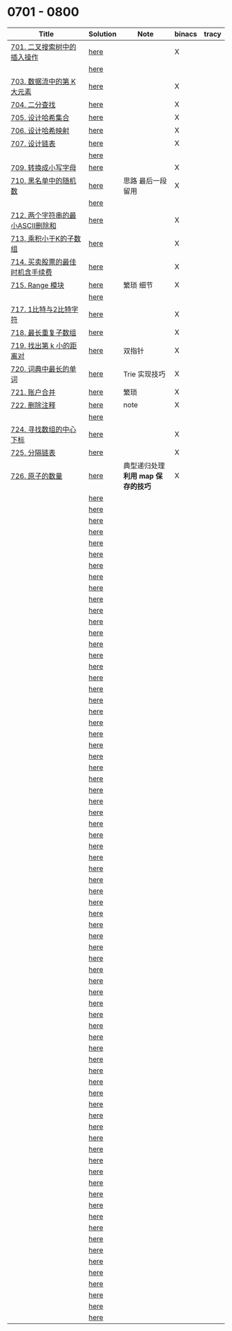 # 0701 - 0800



| Title                                                        | Solution                 | Note                                    | binacs | tracy |
| ------------------------------------------------------------ | ------------------------ | --------------------------------------- | ------ | ----- |
| [701. 二叉搜索树中的插入操作](https://leetcode-cn.com/problems/insert-into-a-binary-search-tree/) | [here](./0701/README.md) |                                         | X      |       |
|                                                              | [here](./0702/README.md) |                                         |        |       |
| [703. 数据流中的第 K 大元素](https://leetcode-cn.com/problems/kth-largest-element-in-a-stream/) | [here](./0703/README.md) |                                         | X      |       |
| [704. 二分查找](https://leetcode-cn.com/problems/binary-search/) | [here](./0704/README.md) |                                         | X      |       |
| [705. 设计哈希集合](https://leetcode-cn.com/problems/design-hashset/) | [here](./0705/README.md) |                                         | X      |       |
| [706. 设计哈希映射](https://leetcode-cn.com/problems/design-hashmap/) | [here](./0706/README.md) |                                         | X      |       |
| [707. 设计链表](https://leetcode-cn.com/problems/design-linked-list/) | [here](./0707/README.md) |                                         | X      |       |
|                                                              | [here](./0708/README.md) |                                         |        |       |
| [709. 转换成小写字母](https://leetcode-cn.com/problems/to-lower-case/) | [here](./0709/README.md) |                                         | X      |       |
| [710. 黑名单中的随机数](https://leetcode-cn.com/problems/random-pick-with-blacklist/) | [here](./0710/README.md) | 思路 最后一段留用                       | X      |       |
|                                                              | [here](./0711/README.md) |                                         |        |       |
| [712. 两个字符串的最小ASCII删除和](https://leetcode-cn.com/problems/minimum-ascii-delete-sum-for-two-strings/) | [here](./0712/README.md) |                                         | X      |       |
| [713. 乘积小于K的子数组](https://leetcode-cn.com/problems/subarray-product-less-than-k/) | [here](./0713/README.md) |                                         | X      |       |
| [714. 买卖股票的最佳时机含手续费](https://leetcode-cn.com/problems/best-time-to-buy-and-sell-stock-with-transaction-fee/) | [here](./0714/README.md) |                                         | X      |       |
| [715. Range 模块](https://leetcode-cn.com/problems/range-module/) | [here](./0715/README.md) | 繁琐 细节                               | X      |       |
|                                                              | [here](./0716/README.md) |                                         |        |       |
| [717. 1比特与2比特字符](https://leetcode-cn.com/problems/1-bit-and-2-bit-characters/) | [here](./0717/README.md) |                                         | X      |       |
| [718. 最长重复子数组](https://leetcode-cn.com/problems/maximum-length-of-repeated-subarray/) | [here](./0718/README.md) |                                         | X      |       |
| [719. 找出第 k 小的距离对](https://leetcode-cn.com/problems/find-k-th-smallest-pair-distance/) | [here](./0719/README.md) | 双指针                                  | X      |       |
| [720. 词典中最长的单词](https://leetcode-cn.com/problems/longest-word-in-dictionary/) | [here](./0720/README.md) | Trie 实现技巧                           | X      |       |
| [721. 账户合并](https://leetcode-cn.com/problems/accounts-merge/) | [here](./0721/README.md) | 繁琐                                    | X      |       |
| [722. 删除注释](https://leetcode-cn.com/problems/remove-comments/) | [here](./0722/README.md) | note                                    | X      |       |
|                                                              | [here](./0723/README.md) |                                         |        |       |
| [724. 寻找数组的中心下标](https://leetcode-cn.com/problems/find-pivot-index/) | [here](./0724/README.md) |                                         | X      |       |
| [725. 分隔链表](https://leetcode-cn.com/problems/split-linked-list-in-parts/) | [here](./0725/README.md) |                                         | X      |       |
| [726. 原子的数量](https://leetcode-cn.com/problems/number-of-atoms/) | [here](./0726/README.md) | 典型递归处理<br>**利用 map 保存的技巧** | X      |       |
|                                                              | [here](./0727/README.md) |                                         |        |       |
|                                                              | [here](./0728/README.md) |                                         |        |       |
|                                                              | [here](./0729/README.md) |                                         |        |       |
|                                                              | [here](./0730/README.md) |                                         |        |       |
|                                                              | [here](./0731/README.md) |                                         |        |       |
|                                                              | [here](./0732/README.md) |                                         |        |       |
|                                                              | [here](./0733/README.md) |                                         |        |       |
|                                                              | [here](./0734/README.md) |                                         |        |       |
|                                                              | [here](./0735/README.md) |                                         |        |       |
|                                                              | [here](./0736/README.md) |                                         |        |       |
|                                                              | [here](./0737/README.md) |                                         |        |       |
|                                                              | [here](./0738/README.md) |                                         |        |       |
|                                                              | [here](./0739/README.md) |                                         |        |       |
|                                                              | [here](./0740/README.md) |                                         |        |       |
|                                                              | [here](./0741/README.md) |                                         |        |       |
|                                                              | [here](./0742/README.md) |                                         |        |       |
|                                                              | [here](./0743/README.md) |                                         |        |       |
|                                                              | [here](./0744/README.md) |                                         |        |       |
|                                                              | [here](./0745/README.md) |                                         |        |       |
|                                                              | [here](./0746/README.md) |                                         |        |       |
|                                                              | [here](./0747/README.md) |                                         |        |       |
|                                                              | [here](./0748/README.md) |                                         |        |       |
|                                                              | [here](./0749/README.md) |                                         |        |       |
|                                                              | [here](./0750/README.md) |                                         |        |       |
|                                                              | [here](./0751/README.md) |                                         |        |       |
|                                                              | [here](./0752/README.md) |                                         |        |       |
|                                                              | [here](./0753/README.md) |                                         |        |       |
|                                                              | [here](./0754/README.md) |                                         |        |       |
|                                                              | [here](./0755/README.md) |                                         |        |       |
|                                                              | [here](./0756/README.md) |                                         |        |       |
|                                                              | [here](./0757/README.md) |                                         |        |       |
|                                                              | [here](./0758/README.md) |                                         |        |       |
|                                                              | [here](./0759/README.md) |                                         |        |       |
|                                                              | [here](./0760/README.md) |                                         |        |       |
|                                                              | [here](./0761/README.md) |                                         |        |       |
|                                                              | [here](./0762/README.md) |                                         |        |       |
|                                                              | [here](./0763/README.md) |                                         |        |       |
|                                                              | [here](./0764/README.md) |                                         |        |       |
|                                                              | [here](./0765/README.md) |                                         |        |       |
|                                                              | [here](./0766/README.md) |                                         |        |       |
|                                                              | [here](./0767/README.md) |                                         |        |       |
|                                                              | [here](./0768/README.md) |                                         |        |       |
|                                                              | [here](./0769/README.md) |                                         |        |       |
|                                                              | [here](./0770/README.md) |                                         |        |       |
|                                                              | [here](./0771/README.md) |                                         |        |       |
|                                                              | [here](./0772/README.md) |                                         |        |       |
|                                                              | [here](./0773/README.md) |                                         |        |       |
|                                                              | [here](./0774/README.md) |                                         |        |       |
|                                                              | [here](./0775/README.md) |                                         |        |       |
|                                                              | [here](./0776/README.md) |                                         |        |       |
|                                                              | [here](./0777/README.md) |                                         |        |       |
|                                                              | [here](./0778/README.md) |                                         |        |       |
|                                                              | [here](./0779/README.md) |                                         |        |       |
|                                                              | [here](./0780/README.md) |                                         |        |       |
|                                                              | [here](./0781/README.md) |                                         |        |       |
|                                                              | [here](./0782/README.md) |                                         |        |       |
|                                                              | [here](./0783/README.md) |                                         |        |       |
|                                                              | [here](./0784/README.md) |                                         |        |       |
|                                                              | [here](./0785/README.md) |                                         |        |       |
|                                                              | [here](./0786/README.md) |                                         |        |       |
|                                                              | [here](./0787/README.md) |                                         |        |       |
|                                                              | [here](./0788/README.md) |                                         |        |       |
|                                                              | [here](./0789/README.md) |                                         |        |       |
|                                                              | [here](./0790/README.md) |                                         |        |       |
|                                                              | [here](./0791/README.md) |                                         |        |       |
|                                                              | [here](./0792/README.md) |                                         |        |       |
|                                                              | [here](./0793/README.md) |                                         |        |       |
|                                                              | [here](./0794/README.md) |                                         |        |       |
|                                                              | [here](./0795/README.md) |                                         |        |       |
|                                                              | [here](./0796/README.md) |                                         |        |       |
|                                                              | [here](./0797/README.md) |                                         |        |       |
|                                                              | [here](./0798/README.md) |                                         |        |       |
|                                                              | [here](./0799/README.md) |                                         |        |       |
|                                                              | [here](./0800/README.md) |                                         |        |       |

